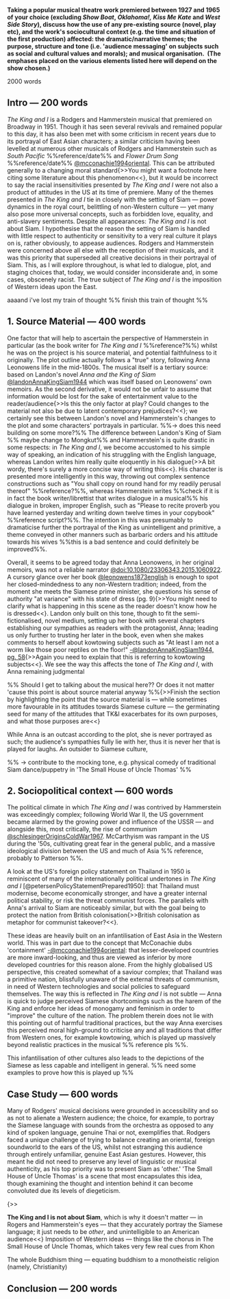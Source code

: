 **Taking a popular musical theatre work premiered between 1927 and 1965 of your choice (excluding _Show Boat_, _Oklahoma!,_ _Kiss Me Kate_ and _West Side Story_), discuss how the use of any pre-existing source (novel, play etc), and the work's sociocultural context (e.g. the time and situation of the first production) affected: the dramatic/narrative themes; the purpose, structure and tone (i.e. 'audience messaging' on subjects such as social and cultural values and morals); and musical organisation.  (The emphases placed on the various elements listed here will depend on the show chosen.)** 

2000 words
## Intro — 200 words
*The King and I* is a Rodgers and Hammerstein musical that premiered on Broadway in 1951. Though it has seen several revivals and remained popular to this day, it has also been met with some criticism in recent years due to its portrayal of East Asian characters; a similar criticism having been levelled at numerous other musicals of Rodgers and Hammerstein such as *South Pacific* %%reference/date%% and *Flower Drum Song* %%reference/date%% [@mcconachie1994oriental](Uni%20Work/YEAR%203/SS%20Diss%20(Ludo)/Reading%20notes/@mcconachie1994oriental.md). This can be attributed generally to a changing moral standard{>>You might want a footnote here citing some literature about this phenomenon<<}, but it would be incorrect to say the racial insensitivities presented by *The King and I* were not also a product of attitudes in the US at its time of premiere.
Many of the themes presented in *The King and I* tie in closely with the setting of Siam — power dynamics in the royal court, belittling of non-Western culture — yet many also pose more universal concepts, such as forbidden love, equality, and anti-slavery sentiments.
Despite all appearances: *The King and I* is not about Siam. I hypothesise that the reason the setting of Siam is handled with little respect to authenticity or sensitivity to a very real culture it plays on is, rather obviously, to appease audiences. Rodgers and Hammerstein were concerned above all else with the reception of their musicals, and it was this priority that superseded all creative decisions in their portrayal of Siam. This, as I will explore throughout, is what led to dialogue, plot, and staging choices that, today, we would consider inconsiderate and, in some cases, obscenely racist.
The true subject of *The King and I* is the imposition of Western ideas upon the East.

aaaand i've lost my train of thought %% finish this train of thought %%

## 1. Source Material — 400 words
One factor that will help to ascertain the perspective of Hammerstein in particular (as the book writer for *The King and I* %%reference?%%) whilst he was on the project is his source material, and potential faithfulness to it originally. The plot outline actually follows a "true" story, following Anna Leonowens life in the mid-1800s. The musical itself is a tertiary source: based on Landon's novel *Anna and the King of Siam* [@landonAnnaKingSiam1944](Uni%20Work/YEAR%203/SS%20Diss%20(Ludo)/Reading%20notes/@landonAnnaKingSiam1944.md) which was itself based on Leonowens' own memoirs. As the second derivative, it would not be unfair to assume that information would be lost for the sake of entertainment value to the reader/audience{>>Is this the only factor at play? Could changes to the material not also be due to latent contemporary prejudices?<<}; we certainly see this between Landon's novel and Hammerstein's changes to the plot and some characters' portrayals in particular. %%-> does this need building on some more?%%
The difference between Landon's King of Siam %% maybe change to Mongkut%% and Hammerstein's is quite drastic in some respects: in *The King and I*, we become accustomed to his simple way of speaking, an indication of his struggling with the English language, whereas Landon writes him really quite eloquently in his dialogue{>>A bit wordy, there's surely a more concise way of writing this<<}. His character is presented more intelligently in this way, throwing out complex sentence constructions such as "You shall copy on round hand for my readily perusal thereof" %%reference?%%, whereas Hammerstein writes %%check if it is in fact the book writer/librettist that writes dialogue in a musical%% his dialogue in broken, improper English, such as "Please to recite proverb you have learned yesterday and writing down twelve times in your copybook" %%reference script?%%. The intention in this was presumably to dramaticise further the portrayal of the King as unintelligent and primitive, a theme conveyed in other manners such as barbaric orders and his attitude towards his wives %%this is a bad sentence and could definitely be improved%%. 

Overall, it seems to be agreed today that Anna Leonowens, in her original memoirs, was not a reliable narrator [@doi:10.1080/23306343.2015.1060922](Uni%20Work/YEAR%203/SS%20Diss%20(Ludo)/Reading%20notes/@doi_10.1080_23306343.2015.1060922.md). A cursory glance over her book [@leonowens1873english](@leonowens1873english.md) is enough to spot her closed-mindedness to any non-Western tradition; indeed, from the moment she meets the Siamese prime minister, she questions his sense of authority "at variance" with his state of dress (pg. 9){>>You might need to clarify what is happening in this scene as the reader doesn't know how he is dressed<<}. Landon only built on this tone, though to fit the semi-fictionalised, novel medium, setting up her book with several chapters establishing our sympathies as readers with the protagonist, Anna; leading us only further to trusting her later in the book, even when she makes comments to herself about kowtowing subjects such as "At least I am not a worm like those poor reptiles on the floor!" [-@landonAnnaKingSiam1944, pg. 58](Uni%20Work/YEAR%203/SS%20Diss%20(Ludo)/Reading%20notes/@landonAnnaKingSiam1944.md){>>Again you need to explain that this is referring to kowtowing subjects<<}. We see the way this affects the tone of *The King and I*, with Anna remaining judgmental 

%% Should I get to talking about the musical here?? Or does it not matter 'cause this point is about source material anyway %%{>>Finish the section by highlighting the point that the source material is — while sometimes more favourable in its attitudes towards Siamese culture — the germinating seed for many of the attitudes that TK&I exacerbates for its own purposes, and what those purposes are<<}

While Anna is an outcast according to the plot, she is never portrayed as such; the audience's sympathies fully lie with her, thus it is never her that is played for laughs. An outsider to Siamese culture, 

%%
	-> contribute to the mocking tone, e.g. physical comedy of traditional Siam dance/puppetry in 'The Small House of Uncle Thomas'
%%

## 2. Sociopolitical context — 600 words
The political climate in which *The King and I* was contrived by Hammerstein was exceedingly complex; following World War II, the US government became alarmed by the growing power and influence of the USSR — and alongside this, most critically, the rise of communism [@schlesingerOriginsColdWar1967](@schlesingerOriginsColdWar1967.md). McCarthyism was rampant in the US during the '50s, cultivating great fear in the general public, and a massive ideological division between the US and much of Asia %% reference, probably to Patterson %%. 

A look at the US's foreign policy statement on Thailand in 1950 is reminiscent of many of the internationally political undertones in *The King and I* [@petersenPolicyStatementPrepared1950]: that Thailand must modernise, become economically stronger, and have a greater internal political stability, or risk the threat communist forces. The parallels with Anna's arrival to Siam are noticeably similar, but with the goal being to protect the nation from British colonisation{>>British colonisation as metaphor for communist takeover?<<}. 

These ideas are heavily built on an infantilisation of East Asia in the Western world. This was in part due to the concept that McConachie dubs 'containment' [-@mcconachie1994oriental](Uni%20Work/YEAR%203/SS%20Diss%20(Ludo)/Reading%20notes/@mcconachie1994oriental.md): that lesser-developed countries are more inward-looking, and thus are viewed as inferior by more developed countries for this reason alone. From the highly globalised US perspective, this created somewhat of a saviour complex; that Thailand was a primitive nation, blissfully unaware of the external threats of communism, in need of Western technologies and social policies to safeguard themselves. The way this is reflected in *The King and I* is not subtle — Anna is quick to judge perceived Siamese shortcomings such as the harem of the King and enforce her ideas of monogamy and feminism in order to "improve" the culture of the nation.
The problem therein does not lie with this pointing out of harmful traditional practices, but the way Anna exercises this perceived moral high-ground to criticise any and all traditions that differ from Western ones, for example kowtowing, which is played up massively beyond realistic practices in the musical %% reference pls %%.

This infantilisation of other cultures also leads to the depictions of the Siamese as less capable and intelligent in general. 
%% need some examples to prove how this is played up %%


## Case Study — 600 words
Many of Rodgers' musical decisions were grounded in accessibility and so as not to alienate a Western audience; the choice, for example, to portray the Siamese language with sounds from the orchestra as opposed to any kind of spoken language, genuine Thai or not, exemplifies that. Rodgers faced a unique challenge of trying to balance creating an oriental, foreign soundworld to the ears of the US, whilst not estranging this audience through entirely unfamiliar, genuine East Asian gestures. However, this meant he did not need to preserve any level of linguistic or musical authenticity, as his top priority was to present Siam as 'other.'
'The Small House of Uncle Thomas' is a scene that most encapsulates this idea, though examining the thought and intention behind it can become convoluted due its levels of diegeticism.

{>>

**The King and I is not about Siam**, which is why it doesn't matter — in Rogers and Hammerstein's eyes — that they accurately portray the Siamese language; it just needs to be *other*, and unintelligible to an American audience<<}
Imposition of Western ideas — things like the chorus in The Small House of Uncle Thomas, which takes very few real cues from Khon

The whole Buddhism thing — equating buddhism to a monotheistic religion (namely, Christianity)
## Conclusion — 200 words
